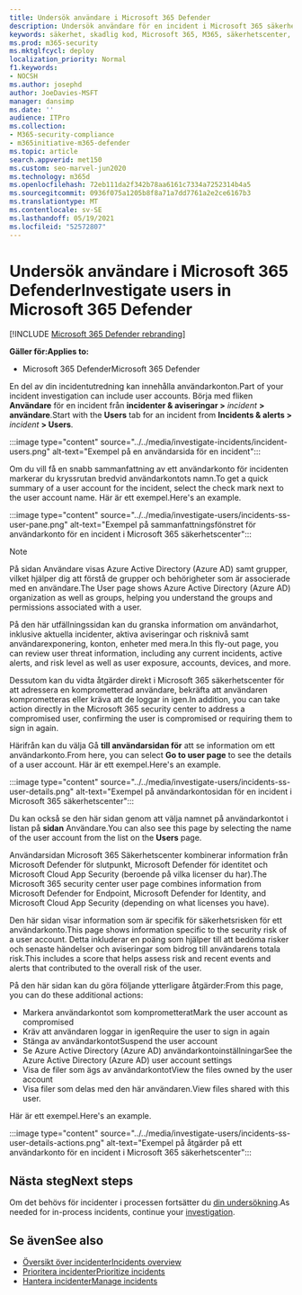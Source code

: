 ```yaml
---
title: Undersök användare i Microsoft 365 Defender
description: Undersök användare för en incident i Microsoft 365 säkerhetscenter.
keywords: säkerhet, skadlig kod, Microsoft 365, M365, säkerhetscenter, övervaka, rapportera, identiteter, data, enheter, appar, incident, analysera, svar
ms.prod: m365-security
ms.mktglfcycl: deploy
localization_priority: Normal
f1.keywords:
- NOCSH
ms.author: josephd
author: JoeDavies-MSFT
manager: dansimp
ms.date: ''
audience: ITPro
ms.collection:
- M365-security-compliance
- m365initiative-m365-defender
ms.topic: article
search.appverid: met150
ms.custom: seo-marvel-jun2020
ms.technology: m365d
ms.openlocfilehash: 72eb111da2f342b78aa6161c7334a7252314b4a5
ms.sourcegitcommit: 0936f075a1205b8f8a71a7dd7761a2e2ce6167b3
ms.translationtype: MT
ms.contentlocale: sv-SE
ms.lasthandoff: 05/19/2021
ms.locfileid: "52572807"
---
```

# <a name="investigate-users-in-microsoft-365-defender"></a><span data-ttu-id="4391f-104">Undersök användare i Microsoft 365 Defender</span><span class="sxs-lookup"><span data-stu-id="4391f-104">Investigate users in Microsoft 365 Defender</span></span>

[!INCLUDE [Microsoft 365 Defender rebranding](../includes/microsoft-defender.md)]

<span data-ttu-id="4391f-105">**Gäller för:**</span><span class="sxs-lookup"><span data-stu-id="4391f-105">**Applies to:**</span></span>

- <span data-ttu-id="4391f-106">Microsoft 365 Defender</span><span class="sxs-lookup"><span data-stu-id="4391f-106">Microsoft 365 Defender</span></span>

<span data-ttu-id="4391f-107">En del av din incidentutredning kan innehålla användarkonton.</span><span class="sxs-lookup"><span data-stu-id="4391f-107">Part of your incident investigation can include user accounts.</span></span> <span data-ttu-id="4391f-108">Börja med fliken **Användare** för en incident från **incidenter & aviseringar >** *incident* **> användare**.</span><span class="sxs-lookup"><span data-stu-id="4391f-108">Start with the **Users** tab for an incident from **Incidents & alerts >** *incident* **> Users**.</span></span> 

:::image type="content" source="../../media/investigate-incidents/incident-users.png" alt-text="Exempel på en användarsida för en incident":::

<span data-ttu-id="4391f-110">Om du vill få en snabb sammanfattning av ett användarkonto för incidenten markerar du kryssrutan bredvid användarkontots namn.</span><span class="sxs-lookup"><span data-stu-id="4391f-110">To get a quick summary of a user account for the incident, select the check mark next to the user account name.</span></span> <span data-ttu-id="4391f-111">Här är ett exempel.</span><span class="sxs-lookup"><span data-stu-id="4391f-111">Here's an example.</span></span>

:::image type="content" source="../../media/investigate-users/incidents-ss-user-pane.png" alt-text="Exempel på sammanfattningsfönstret för användarkonto för en incident i Microsoft 365 säkerhetscenter":::

> [!NOTE]
> <span data-ttu-id="4391f-113">På sidan Användare visas Azure Active Directory (Azure AD) samt grupper, vilket hjälper dig att förstå de grupper och behörigheter som är associerade med en användare.</span><span class="sxs-lookup"><span data-stu-id="4391f-113">The User page shows Azure Active Directory (Azure AD) organization as well as groups, helping you understand the groups and permissions associated with a user.</span></span>

<span data-ttu-id="4391f-114">På den här utfällningssidan kan du granska information om användarhot, inklusive aktuella incidenter, aktiva aviseringar och risknivå samt användarexponering, konton, enheter med mera.</span><span class="sxs-lookup"><span data-stu-id="4391f-114">In this fly-out page, you can review user threat information, including any current incidents, active alerts, and risk level as well as user exposure, accounts, devices, and more.</span></span>

<span data-ttu-id="4391f-115">Dessutom kan du vidta åtgärder direkt i Microsoft 365 säkerhetscenter för att adressera en komprometterad användare, bekräfta att användaren komprometteras eller kräva att de loggar in igen.</span><span class="sxs-lookup"><span data-stu-id="4391f-115">In addition, you can take action directly in the Microsoft 365 security center to address a compromised user, confirming the user is compromised or requiring them to sign in again.</span></span>

<span data-ttu-id="4391f-116">Härifrån kan du välja Gå **till användarsidan för** att se information om ett användarkonto.</span><span class="sxs-lookup"><span data-stu-id="4391f-116">From here, you can select **Go to user page** to see the details of a user account.</span></span> <span data-ttu-id="4391f-117">Här är ett exempel.</span><span class="sxs-lookup"><span data-stu-id="4391f-117">Here's an example.</span></span>

:::image type="content" source="../../media/investigate-users/incidents-ss-user-details.png" alt-text="Exempel på användarkontosidan för en incident i Microsoft 365 säkerhetscenter":::

<span data-ttu-id="4391f-119">Du kan också se den här sidan genom att välja namnet på användarkontot i listan på **sidan** Användare.</span><span class="sxs-lookup"><span data-stu-id="4391f-119">You can also see this page by selecting the name of the user account from the list on the **Users** page.</span></span>

<span data-ttu-id="4391f-120">Användarsidan Microsoft 365 Säkerhetscenter kombinerar information från Microsoft Defender för slutpunkt, Microsoft Defender för identitet och Microsoft Cloud App Security (beroende på vilka licenser du har).</span><span class="sxs-lookup"><span data-stu-id="4391f-120">The Microsoft 365 security center user page combines information from Microsoft Defender for Endpoint, Microsoft Defender for Identity, and Microsoft Cloud App Security (depending on what licenses you have).</span></span> 

<span data-ttu-id="4391f-121">Den här sidan visar information som är specifik för säkerhetsrisken för ett användarkonto.</span><span class="sxs-lookup"><span data-stu-id="4391f-121">This page shows information specific to the security risk of a user account.</span></span> <span data-ttu-id="4391f-122">Detta inkluderar en poäng som hjälper till att bedöma risker och senaste händelser och aviseringar som bidrog till användarens totala risk.</span><span class="sxs-lookup"><span data-stu-id="4391f-122">This includes a score that helps assess risk and recent events and alerts that contributed to the overall risk of the user.</span></span>

<span data-ttu-id="4391f-123">På den här sidan kan du göra följande ytterligare åtgärder:</span><span class="sxs-lookup"><span data-stu-id="4391f-123">From this page, you can do these additional actions:</span></span> 

- <span data-ttu-id="4391f-124">Markera användarkontot som komprometterat</span><span class="sxs-lookup"><span data-stu-id="4391f-124">Mark the user account as compromised</span></span>
- <span data-ttu-id="4391f-125">Kräv att användaren loggar in igen</span><span class="sxs-lookup"><span data-stu-id="4391f-125">Require the user to sign in again</span></span>
- <span data-ttu-id="4391f-126">Stänga av användarkontot</span><span class="sxs-lookup"><span data-stu-id="4391f-126">Suspend the user account</span></span>
- <span data-ttu-id="4391f-127">Se Azure Active Directory (Azure AD) användarkontoinställningar</span><span class="sxs-lookup"><span data-stu-id="4391f-127">See the Azure Active Directory (Azure AD) user account settings</span></span>
- <span data-ttu-id="4391f-128">Visa de filer som ägs av användarkontot</span><span class="sxs-lookup"><span data-stu-id="4391f-128">View the files owned by the user account</span></span>
- <span data-ttu-id="4391f-129">Visa filer som delas med den här användaren.</span><span class="sxs-lookup"><span data-stu-id="4391f-129">View files shared with this user.</span></span> 

<span data-ttu-id="4391f-130">Här är ett exempel.</span><span class="sxs-lookup"><span data-stu-id="4391f-130">Here's an example.</span></span>

:::image type="content" source="../../media/investigate-users/incidents-ss-user-details-actions.png" alt-text="Exempel på åtgärder på ett användarkonto för en incident i Microsoft 365 säkerhetscenter":::


<!--
You can access this page from multiple areas in the Microsoft 365 security center. You can access this page from a specific incident in the **Users** tab. Some alerts might include users as a specific affected asset. You can also search for users.  

Learn more about how to investigate users and potential risk [in this Cloud App Security tutorial](/cloud-app-security/tutorial-ueba#:~:text=To%20identify%20who%20your%20riskiest,user%20page%20to%20investigate%20them).

--> 

## <a name="next-steps"></a><span data-ttu-id="4391f-132">Nästa steg</span><span class="sxs-lookup"><span data-stu-id="4391f-132">Next steps</span></span>

<span data-ttu-id="4391f-133">Om det behövs för incidenter i processen fortsätter du [din undersökning](investigate-incidents.md).</span><span class="sxs-lookup"><span data-stu-id="4391f-133">As needed for in-process incidents, continue your [investigation](investigate-incidents.md).</span></span>

## <a name="see-also"></a><span data-ttu-id="4391f-134">Se även</span><span class="sxs-lookup"><span data-stu-id="4391f-134">See also</span></span>

- [<span data-ttu-id="4391f-135">Översikt över incidenter</span><span class="sxs-lookup"><span data-stu-id="4391f-135">Incidents overview</span></span>](incidents-overview.md)
- [<span data-ttu-id="4391f-136">Prioritera incidenter</span><span class="sxs-lookup"><span data-stu-id="4391f-136">Prioritize incidents</span></span>](incident-queue.md)
- [<span data-ttu-id="4391f-137">Hantera incidenter</span><span class="sxs-lookup"><span data-stu-id="4391f-137">Manage incidents</span></span>](manage-incidents.md)